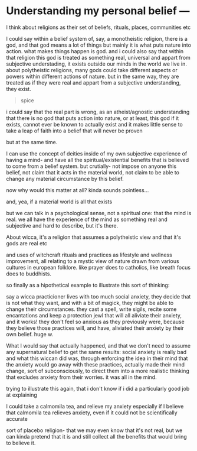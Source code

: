 
# Understanding my personal belief —

I think about religions as their set of beliefs, rituals, places, communities etc

I could say within a belief system of, say, a monotheistic religion, there is a god, and that god means a lot of things but mainly it is what puts nature into action. what makes things happen is god. and i could also say that within that religion this god is treated as something real, universal and appart from subjective understading, it exists outside our minds in the world we live in.
about polytheistic religions, many gods could take different aspects or powers within different actions of nature. but in the same way, they are treated as if they were real and appart from a subjective understanding, they exist.

> spice

i could say that the real part is wrong, as an atheist/agnostic understanding that there is no god that puts action into nature, or at least, this god if it exists, cannot ever be known to actually exist and it makes little sense to take a leap of faith into a belief that will never be proven

but at the same time.

I can use the concept of deities inside of my own subjective experience of having a mind- and have all the spiritual/existential benefits that is believed to come from a belief system. but crutially- not impose on anyone this belief, not claim that it acts in the material world, not claim to be able to change any material circumstance by this belief.

now why would this matter at all? kinda sounds pointless...

and, yea, if a material world is all that exists

but we can talk in a psychological sense, not a spiritual one: that the mind is real. we all have the experience of the mind as something real and subjective and hard to describe, but it's there.

About wicca, it's a religion that assumes a polytheistic view and that it's gods are real etc

and uses of witchcraft rituals and practices as lifestyle and wellness improvement, all relating to a mystic view of nature drawn from various cultures in european folklore. like prayer does to catholics, like breath focus does to buddhists.

so finally as a hipothetical example to illustrate this sort of thinking:

say a wicca practicioner lives with too much social anxiety, they decide that is not what they want, and with a bit of magick, they might be able to change their circumstances. they cast a spell, write sigils, recite some encantations and keep a protection jewl that will all aliviate their anxiety, and it works! they don't feel so anxious as they previously were, because they believe those practices will, and have, aliviated their anxiety by their own belief. huge w.

What I would say that actually happened, and that we don't need to assume any supernatural belief to get the same results: social anxiety is really bad and what this wiccan did was, through enforcing the idea in their mind that the anxiety would go away with these practices, actually made their mind change, sort of subconsciously, to direct them into a more realistic thinking that excludes anxiety from their worries. it was all in the mind.

trying to illustrate this again, that i don't know if i did a particularly good job at explaining

I could take a calmomila tea, and relieve my anxiety
especially if I believe that calmomila tea relieves anxiety, even if it could not be scientifically accurate

sort of placebo religion- that we may even know that it's not real, but we can kinda pretend that it is and still collect all the benefits that would bring to believe it.